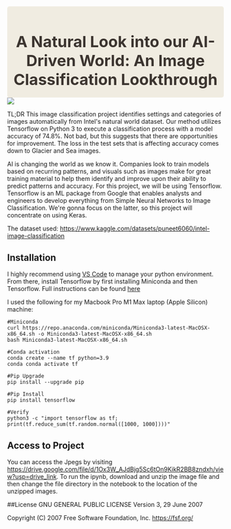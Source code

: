 <div style="background-color: #F0ECE1; padding: 10px; border-radius: 5px;">
    <div style="margin-bottom: 10px; text-align: center;">
        <h1 style="color: #3C3530; font-size: 36px; font-weight: bold; margin-bottom: 10px;">
            A Natural Look into our AI-Driven World: An Image Classification Lookthrough
        </h1>
    </div>
</div>

<img src="https://images.pexels.com/photos/869258/pexels-photo-869258.jpeg?auto=compress&cs=tinysrgb&w=1260&h=750&dpr=1">

TL;DR
This image classification project identifies settings and categories of images automatically from Intel's natural world dataset.
Our method utilizes Tensorflow on Python 3 to execute a classification process with a model accuracy of 74.8%. Not bad, but this suggests that there are opportunities for improvement. 
The loss in the test sets that is affecting accuracy comes down to Glacier and Sea images.

AI is changing the world as we know it. Companies look to train models based on recurring patterns, and visuals such as images make for great training material to help them identify and improve upon their ability to predict patterns and accuracy. 
For this project, we will be using Tensorflow. Tensorflow is an ML package from Google that enables analysts and engineers to develop everything from Simple Neural Networks to Image Classification. 
We're gonna focus on the latter, so this project will concentrate on using Keras.

The dataset used: https://www.kaggle.com/datasets/puneet6060/intel-image-classification

## Installation
I highly recommend using [VS Code](https://code.visualstudio.com/) to manage your python environment. 
From there, install Tensorflow by first installing Miniconda and then Tensorflow. Full instructions can be found [here](https://www.tensorflow.org/install/pip#macos_1)

I used the following for my Macbook Pro M1 Max laptop (Apple Silicon) machine:
```
#Miniconda
curl https://repo.anaconda.com/miniconda/Miniconda3-latest-MacOSX-x86_64.sh -o Miniconda3-latest-MacOSX-x86_64.sh
bash Miniconda3-latest-MacOSX-x86_64.sh

#Conda activation
conda create --name tf python=3.9
conda conda activate tf

#Pip Upgrade
pip install --upgrade pip

#Pip Install
pip install tensorflow

#Verify
python3 -c "import tensorflow as tf; print(tf.reduce_sum(tf.random.normal([1000, 1000])))"
```
## Access to Project
You can access the Jpegs by visiting https://drive.google.com/file/d/1Ox3W_AJdBjg5Sc6tOn9KikR2BB8zndxh/view?usp=drive_link. 
To run the ipynb, download and unzip the image file and then change the file directory in the notebook to the location of the unzipped images.

##License
                    GNU GENERAL PUBLIC LICENSE
                       Version 3, 29 June 2007

 Copyright (C) 2007 Free Software Foundation, Inc. <https://fsf.org/>
